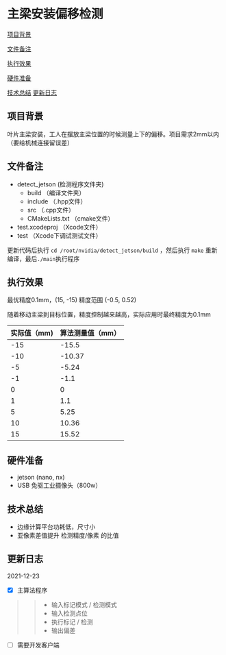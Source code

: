 # 主梁安装偏移检测

[项目背景](#项目背景)

[文件备注](#文件备注)

[执行效果](#执行效果)

[硬件准备](#硬件准备)

[技术总结](#技术总结)
[更新日志](#更新日志)

## 项目背景

叶片主梁安装，工人在摆放主梁位置的时候测量上下的偏移。项目需求2mm以内（要给机械连接留误差）

## 文件备注

- detect_jetson (检测程序文件夹)
  - build （编译文件夹）
  - include （.hpp文件）
  - src （.cpp文件）
  - CMakeLists.txt （cmake文件）
- test.xcodeproj （Xcode文件）
- test （Xcode下调试测试文件）

更新代码后执行 `cd /root/nvidia/detect_jetson/build` ，然后执行 `make` 重新编译，最后`./main`执行程序

## 执行效果

最优精度0.1mm，(15, -15) 精度范围 (-0.5, 0.52)

随着移动主梁到目标位置，精度控制越来越高，实际应用时最终精度为0.1mm

| 实际值（mm) | 算法测量值（mm） |
| ----------- | ---------------- |
| -15         | -15.5            |
| -10         | -10.37           |
| -5          | -5.24            |
| -1          | -1.1             |
| 0           | 0                |
| 1           | 1.1              |
| 5           | 5.25             |
| 10          | 10.36            |
| 15          | 15.52            |

## 硬件准备

- jetson (nano, nx)
- USB 免驱工业摄像头（800w）

## 技术总结

- 边缘计算平台功耗低，尺寸小
- 亚像素差值提升 检测精度/像素 的比值

## 更新日志

2021-12-23

- [x] 主算法程序
>>- 输入标记模式 / 检测模式
> >- 输入检测点位
> >- 执行标记 / 检测
> >- 输出偏差

- [ ] 需要开发客户端

